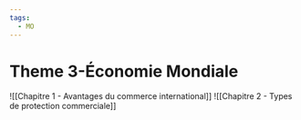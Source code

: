 ```yaml
---
tags:
  - MO
---
```

# Theme 3-Économie Mondiale
![[Chapitre 1 - Avantages du commerce international]]
![[Chapitre 2 - Types de protection commerciale]]